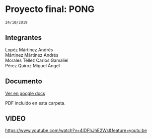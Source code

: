 # Proyecto final: PONG
```
24/10/2019
```  

## Integrantes
Lopéz Mártinez Andrés  
Mártinez Mártinez Andrés  
Morales Téllez Carlos Gamaliel  
Pérez Quiroz Miguel Ángel  

## Documento
[Ver en google docs](https://docs.google.com/document/d/1_fiupij04fNTTed8GX3VCZuaDdGjDJ5qLCH5_oG6Tjg/edit?usp=sharing)

PDF incluido en esta carpeta.

## VIDEO
https://www.youtube.com/watch?v=4IDFhJhE2Ws&feature=youtu.be
